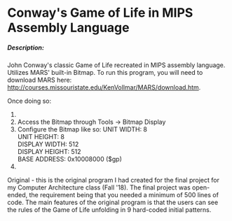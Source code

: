# Conway's Game of Life in MIPS Assembly Language
##### Description:

John Conway's classic Game of Life recreated in MIPS assembly language. Utilizes MARS' built-in Bitmap. To run this program, you will need to download MARS here: http://courses.missouristate.edu/KenVollmar/MARS/download.htm. 

Once doing so:

1)
2) Access the Bitmap through Tools -> Bitmap Display
3) Configure the Bitmap like so:
UNIT WIDTH: 8									
UNIT HEIGHT: 8								
DISPLAY WIDTH: 512							
DISPLAY HEIGHT: 512								
BASE ADDRESS: 0x10008000 ($gp)	
4)
Original - this is the original program I had created for the final project for my Computer Architecture class (Fall '18). The final project was open-ended, the requirement being that you needed a minimum of 500 lines of code. The main features of the original program is that the users can see the rules of the Game of Life unfolding in 9 hard-coded initial patterns.
